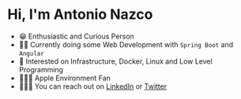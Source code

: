 # Hi, I'm Antonio Nazco

- 😁 Enthusiastic and Curious Person
- 🥷🏻 Currently doing some Web Development with `Spring Boot` and `Angular` 
- 🐧 Interested on Infrastructure, Docker, Linux and Low Level Programming
- 🧑🏻‍💻 Apple Environment Fan
- 🙋🏻‍♂️ You can reach out on [LinkedIn](https://www.linkedin.com/in/anazcom/) or [Twitter](https://x.com/anazcom_)
